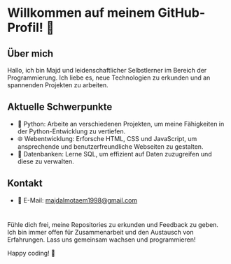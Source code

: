 # Willkommen auf meinem GitHub-Profil! 👋

## Über mich

Hallo, ich bin Majd und leidenschaftlicher Selbstlerner im Bereich der Programmierung. Ich liebe es, neue Technologien zu erkunden und an spannenden Projekten zu arbeiten.

## Aktuelle Schwerpunkte

- 🐍 Python: Arbeite an verschiedenen Projekten, um meine Fähigkeiten in der Python-Entwicklung zu vertiefen.
- 🌐 Webentwicklung: Erforsche HTML, CSS und JavaScript, um ansprechende und benutzerfreundliche Webseiten zu gestalten.
- 💾 Datenbanken: Lerne SQL, um effizient auf Daten zuzugreifen und diese zu verwalten.

## Kontakt

- 📧 E-Mail: majdalmotaem1998@gmail.com
#
Fühle dich frei, meine Repositories zu erkunden und Feedback zu geben. Ich bin immer offen für Zusammenarbeit und den Austausch von Erfahrungen. Lass uns gemeinsam wachsen und programmieren!

Happy coding! 🚀
